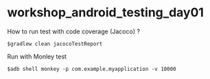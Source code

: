 # workshop_android_testing_day01

How to run test with code coverage (Jacoco) ?
```
$gradlew clean jacocoTestReport
```

Run with Monley test 
```
$adb shell monkey -p com.example.myapplication -v 10000
```
